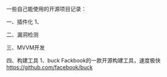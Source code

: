 一些自己能使用的开源项目记录：



一、插件化
  1、



二、漏洞检测




三、MVVM开发


四、构建工具
    1、buck  Fackbook的一款开源构建工具，速度极快
          https://github.com/facebook/buck
